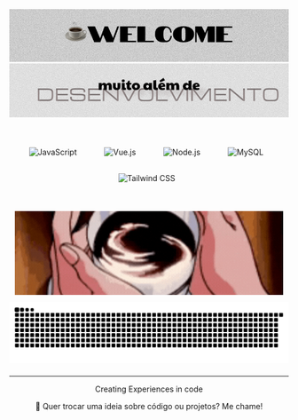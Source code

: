 <div align="center">
  <picture>
  <source media="(prefers-color-scheme: dark)" srcset="./assets/Black1.png">
  <img src="./assets/White1.png" alt="Samuellbsilva Kit Logo adaptativo">
</picture>

</div>
<div align="center">
  <picture>
  <source media="(prefers-color-scheme: dark)" srcset="./assets/Black2.png">
  <img src="./assets/White2.png" alt="Samuellbsilva Kit Logo adaptativo">
</picture>
  </div>
<div align="center">
   <p> 
     <img src="https://techstack-generator.vercel.app/js-icon.svg" alt="JavaScript" width="82" height="82" style="margin:10px"/> 
     <img src="https://cdn.jsdelivr.net/gh/devicons/devicon@latest/icons/vuejs/vuejs-original.svg" alt="Vue.js" width="55" height="55" style="margin:20px"/> 
     <img src="https://cdn.jsdelivr.net/gh/devicons/devicon@latest/icons/nodejs/nodejs-plain-wordmark.svg" alt="Node.js" width="72"           height="72" style="margin:10px"/> 
     <img src="https://techstack-generator.vercel.app/mysql-icon.svg" alt="MySQL" width="65" height="65" style="margin:20px"/> 
     <img src="https://skillicons.dev/icons?i=tailwind" alt="Tailwind CSS" width="72" height="72" style="margin:10px"/> 
   </p> 
</div>
<br>
<div align="center" style="margin:10px">
  <img src="./coffe.gif" alt="Demonstração de Animação">
</div>
<div align="center" style="margin-bottom: 20px;">
  <picture>
    <source media="(prefers-color-scheme: dark)" srcset="https://raw.githubusercontent.com/samuellbsilva/samuellbsilva/output/github-snake-dark.svg" />
    <source media="(prefers-color-scheme: light)" srcset="https://raw.githubusercontent.com/samuellbsilva/samuellbsilva/output/github-snake.svg" />
    <img alt="github-snake" src="https://raw.githubusercontent.com/samuellbsilva/samuellbsilva/output/github-snake.svg" />
  </picture>
</div>

---

<div align="center">
  <p>
    Creating Experiences in code
  </p>
  <p>
    💬 Quer trocar uma ideia sobre código ou projetos? Me chame!
  </p>
</div>
